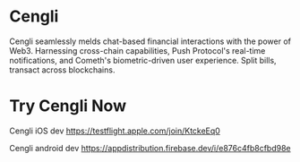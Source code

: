 # Cengli

Cengli seamlessly melds chat-based financial interactions with the power of Web3. Harnessing cross-chain capabilities, Push Protocol's real-time notifications, and Cometh's biometric-driven user experience. Split bills, transact across blockchains.


# Try Cengli Now

Cengli iOS dev
https://testflight.apple.com/join/KtckeEq0

Cengli android dev
https://appdistribution.firebase.dev/i/e876c4fb8cfbd98e
